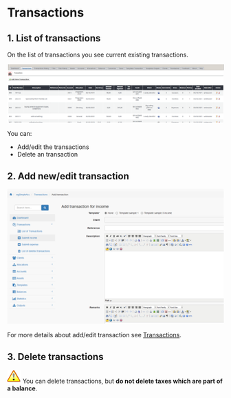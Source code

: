 # Transactions

## 1. List of transactions

On the list of transactions you see current existing transactions.

![List of transactions](../../.gitbook/assets/en_admin_transactions.png)

You can:

* Add/edit the transactions
* Delete an transaction

## 2. Add new/edit transaction

![Creation of new transaction](../../.gitbook/assets/en_transactions_edit.png)

For more details about add/edit transaction see [Transactions](../the-user-side/transactions.md).

## 3. Delete transactions

![Important](../../.gitbook/assets/en_important.png)
You can delete transactions, but **do not delete taxes which are part of a balance**.